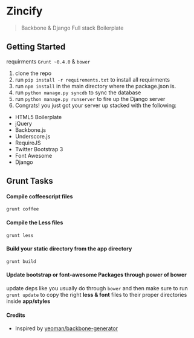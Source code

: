 # Zincify

> Backbone & Django Full stack Boilerplate

## Getting Started
requirments `Grunt ~0.4.0` & `bower`

1. clone the repo
2. run `pip install -r requirements.txt` to install all requirments
3. run `npm install` in the main directory where the package.json is.
4. run `python manage.py syncdb` to sync the database
5. run `python manage.py runserver` to fire up the Django server
6. Congrats! you just got your server up stacked with the following:
  - HTML5 Boilerplate
  - jQuery
  - Backbone.js
  - Underscore.js
  - RequireJS
  - Twitter Bootstrap 3
  - Font Awesome
  - Django 

## Grunt Tasks

#### Compile coffeescript files
`grunt coffee`

#### Compile the Less files
`grunt less`

#### Build your __static__ directory from the __app__ directory
`grunt build`

#### Update bootstrap or font-awesome Packages through power of bower
update deps like you usually do through `bower` and then make sure to run `grunt update` to copy the right __less & font__ files to their proper directories inside __app/styles__

#### Credits
- Inspired by [yeoman/backbone-generator](https://github.com/yeoman/generator-backbone)
